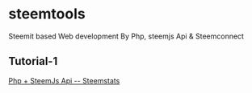 # steemtools
Steemit based Web development By Php,  steemjs Api &amp; Steemconnect

## Tutorial-1
[ Php + SteemJs Api -- Steemstats](steemstats/read.md)
